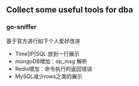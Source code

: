## Collect some useful  tools for dba
### go-sniffer 
 基于官方进行如下个人爱好改进
- Time|IP|SQL 放到一行展示
- mongoDB增加：op_msg 解析
- Redis增加：命令执行的返回错误
- MySQL减少rows之类的展示

